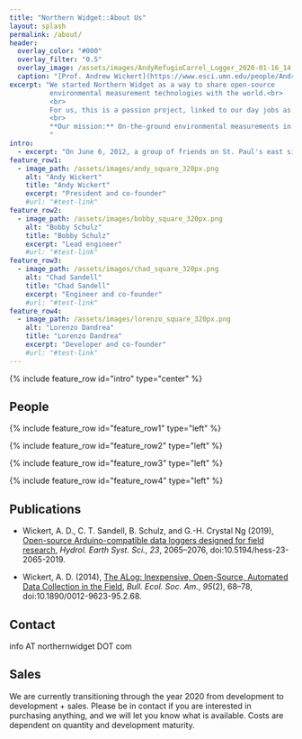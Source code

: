 ```yaml
---
title: "Northern Widget::About Us"
layout: splash
permalink: /about/
header:
  overlay_color: "#000"
  overlay_filter: "0.5"
  overlay_image: /assets/images/AndyRefugioCarrel_Logger_2020-01-16_14.01.37_modified.jpg
  caption: "[Prof. Andrew Wickert](https://www.esci.umn.edu/people/Andrew-Wickert) examining a still-functional early-phase prototype monitoring wind speed and solar radiation on the western flank of Chimborazo Volcano, Ecuador. *Photo: G.-H. Crystal Ng (probably).*"
excerpt: "We started Northern Widget as a way to share open-source
          environmental measurement technologies with the world.<br>
          <br>
          For us, this is a passion project, linked to our day jobs as scientists, engineers, educators, designers, and developers.<br>
          <br>
          **Our mission:** On-the-ground environmental measurements in as many places as possible, regardless of wealth or accessibility, in sufficient density to understand the Earth system.
          "
intro:
  - excerpt: "On June 6, 2012, a group of friends on St. Paul's east side gathered with a mission to build build hardware, firmware, and software to help anyone, anywhere, measure the environment around them. We are passionate about water resources, international development, scientific advances, and technology. Since that time, we have spent nights, weekends, and scattered pockets of time to build a suite of quality data loggers, sensors, and tools. All of our designs are open source, and our philosophy is first and foremost to improve global access to foundational environmental data."
feature_row1:
  - image_path: /assets/images/andy_square_320px.png
    alt: "Andy Wickert"
    title: "Andy Wickert"
    excerpt: "President and co-founder"
    #url: "#test-link"
feature_row2:
  - image_path: /assets/images/bobby_square_320px.png
    alt: "Bobby Schulz"
    title: "Bobby Schulz"
    excerpt: "Lead engineer"
    #url: "#test-link"
feature_row3:
  - image_path: /assets/images/chad_square_320px.png
    alt: "Chad Sandell"
    title: "Chad Sandell"
    excerpt: "Engineer and co-founder"
    #url: "#test-link"
feature_row4:
  - image_path: /assets/images/lorenzo_square_320px.png
    alt: "Lorenzo Dandrea"
    title: "Lorenzo Dandrea"
    excerpt: "Developer and co-founder"
    #url: "#test-link"
---
```


{% include feature_row id="intro" type="center" %}

## People

{% include feature_row id="feature_row1" type="left" %}

{% include feature_row id="feature_row2" type="left" %}

{% include feature_row id="feature_row3" type="left" %}

{% include feature_row id="feature_row4" type="left" %}

## Publications

* Wickert, A. D., C. T. Sandell, B. Schulz, and G.-H. Crystal Ng (2019), [Open-source Arduino-compatible data loggers designed for field research](https://www.hydrol-earth-syst-sci.net/23/2065/2019/), *Hydrol. Earth Syst. Sci.*, *23*, 2065–2076, doi:10.5194/hess-23-2065-2019.

* Wickert, A. D. (2014), [The ALog: Inexpensive, Open-Source, Automated Data Collection in the Field](http://onlinelibrary.wiley.com/wol1/doi/10.1890/0012-9623-95.2.68/full), *Bull. Ecol. Soc. Am.*, *95*(2), 68–78, doi:10.1890/0012-9623-95.2.68.

## Contact

info AT northernwidget DOT com

## Sales

We are currently transitioning through the year 2020 from development to development + sales. Please be in contact if you are interested in purchasing anything, and we will let you know what is available. Costs are dependent on quantity and development maturity.
